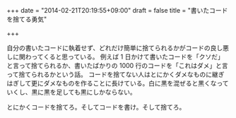 +++
date = "2014-02-21T20:19:55+09:00"
draft = false
title = "書いたコードを捨てる勇気"

+++

自分の書いたコードに執着せず、どれだけ簡単に捨てられるかがコードの良し悪しに関わってくると思っている。
例えば 1 日かけて書いたコードを「クソだ」と言って捨てられるか、書いたばかりの 1000 行のコードを「これはダメ」と言って捨てられるかという話。
コードを捨てない人はとにかくダメなものに継ぎはぎして更にダメなものを作ることに長けている。白に黒を混ぜると黒くなっていくし、黒に黒を足しても黒にしかならない。

とにかくコードを捨てろ。そしてコードを書け。そして捨てろ。
